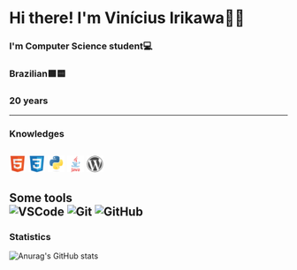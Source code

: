 # Hi there! I'm Vinícius Irikawa👋👀
### I'm Computer Science student💻
### Brazilian🟩🟨
### 20 years
---
### Knowledges
<img style="max-width: 100%;" width="30px" height="30px" alt="HTML 5" src="https://raw.githubusercontent.com/devicons/devicon/master/icons/html5/html5-original.svg"></img>
<img style="max-width: 100%;" width="30px" height="30px" alt="CSS 3" src="https://raw.githubusercontent.com/devicons/devicon/master/icons/css3/css3-original.svg"></img>
<img style="max-width: 100%;" width="30px" height="30px" alt="Python" src="https://raw.githubusercontent.com/devicons/devicon/master/icons/python/python-original.svg"></img>
<img style="max-width: 100%;" width="30px" height="30px" alt="Java" src="https://raw.githubusercontent.com/devicons/devicon/master/icons/java/java-original-wordmark.svg"></img>
<img style="max-width: 100%;" width="30px" height="30px" alt="Wordpress" src="https://raw.githubusercontent.com/devicons/devicon/master/icons/wordpress/wordpress-plain.svg"></img>
---
Some tools <br>
![VSCode](https://img.shields.io/badge/-VSCode-blue?logo=visual-studio-code)
![Git](https://img.shields.io/badge/-Git-black?logo=git)
![GitHub](https://img.shields.io/badge/-GitHub-black?logo=github)
---
### Statistics
![Anurag's GitHub stats](https://github-readme-stats.vercel.app/api?username=viniciusIrikawa&show_icons=true&theme=radical)


<!--
**viniciusIrikawa/viniciusirikawa** is a ✨ _special_ ✨ repository because its `README.md` (this file) appears on your GitHub profile.

Here are some ideas to get you started:

- 🔭 I’m currently working on ...
- 🌱 I’m currently learning ...
- 👯 I’m looking to collaborate on ...
- 🤔 I’m looking for help with ...
- 💬 Ask me about ...
- 📫 How to reach me: ...
- 😄 Pronouns: ...
- ⚡ Fun fact: ...
-->
